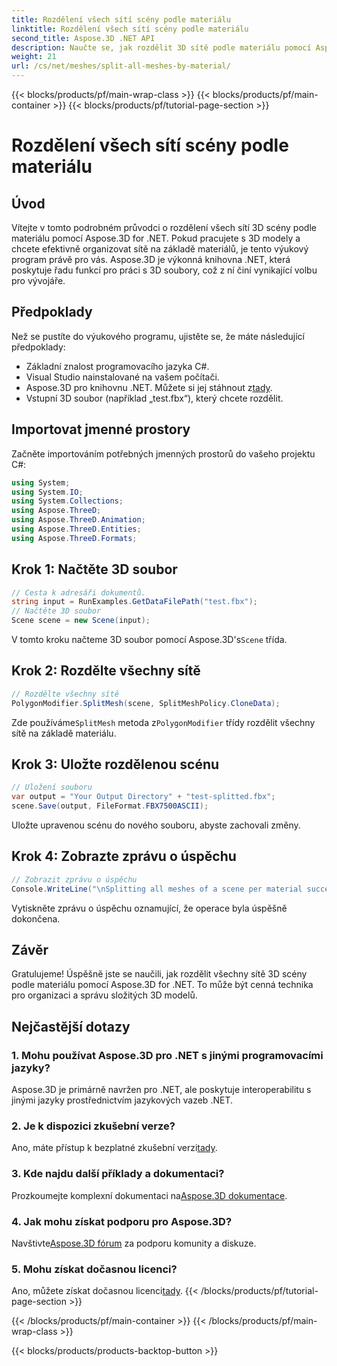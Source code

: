```yaml
---
title: Rozdělení všech sítí scény podle materiálu
linktitle: Rozdělení všech sítí scény podle materiálu
second_title: Aspose.3D .NET API
description: Naučte se, jak rozdělit 3D sítě podle materiálu pomocí Aspose.3D for .NET. Postupujte podle našeho podrobného průvodce pro efektivní organizaci a správu 3D modelů.
weight: 21
url: /cs/net/meshes/split-all-meshes-by-material/
---
```


{{< blocks/products/pf/main-wrap-class >}}
{{< blocks/products/pf/main-container >}}
{{< blocks/products/pf/tutorial-page-section >}}

# Rozdělení všech sítí scény podle materiálu

## Úvod
Vítejte v tomto podrobném průvodci o rozdělení všech sítí 3D scény podle materiálu pomocí Aspose.3D for .NET. Pokud pracujete s 3D modely a chcete efektivně organizovat sítě na základě materiálů, je tento výukový program právě pro vás. Aspose.3D je výkonná knihovna .NET, která poskytuje řadu funkcí pro práci s 3D soubory, což z ní činí vynikající volbu pro vývojáře.
## Předpoklady
Než se pustíte do výukového programu, ujistěte se, že máte následující předpoklady:
- Základní znalost programovacího jazyka C#.
- Visual Studio nainstalované na vašem počítači.
-  Aspose.3D pro knihovnu .NET. Můžete si jej stáhnout z[tady](https://releases.aspose.com/3d/net/).
- Vstupní 3D soubor (například „test.fbx“), který chcete rozdělit.
## Importovat jmenné prostory
Začněte importováním potřebných jmenných prostorů do vašeho projektu C#:
```csharp
using System;
using System.IO;
using System.Collections;
using Aspose.ThreeD;
using Aspose.ThreeD.Animation;
using Aspose.ThreeD.Entities;
using Aspose.ThreeD.Formats;
```
## Krok 1: Načtěte 3D soubor
```csharp
// Cesta k adresáři dokumentů.
string input = RunExamples.GetDataFilePath("test.fbx");
// Načtěte 3D soubor
Scene scene = new Scene(input);
```
 V tomto kroku načteme 3D soubor pomocí Aspose.3D's`Scene` třída.
## Krok 2: Rozdělte všechny sítě
```csharp
// Rozdělte všechny sítě
PolygonModifier.SplitMesh(scene, SplitMeshPolicy.CloneData);
```
 Zde používáme`SplitMesh` metoda z`PolygonModifier` třídy rozdělit všechny sítě na základě materiálu.
## Krok 3: Uložte rozdělenou scénu
```csharp
// Uložení souboru
var output = "Your Output Directory" + "test-splitted.fbx";
scene.Save(output, FileFormat.FBX7500ASCII);
```
Uložte upravenou scénu do nového souboru, abyste zachovali změny.
## Krok 4: Zobrazte zprávu o úspěchu
```csharp
// Zobrazit zprávu o úspěchu
Console.WriteLine("\nSplitting all meshes of a scene per material successfully.\nFile saved at " + output);
```
Vytiskněte zprávu o úspěchu oznamující, že operace byla úspěšně dokončena.
## Závěr
Gratulujeme! Úspěšně jste se naučili, jak rozdělit všechny sítě 3D scény podle materiálu pomocí Aspose.3D for .NET. To může být cenná technika pro organizaci a správu složitých 3D modelů.
## Nejčastější dotazy
### 1. Mohu používat Aspose.3D pro .NET s jinými programovacími jazyky?
Aspose.3D je primárně navržen pro .NET, ale poskytuje interoperabilitu s jinými jazyky prostřednictvím jazykových vazeb .NET.
### 2. Je k dispozici zkušební verze?
 Ano, máte přístup k bezplatné zkušební verzi[tady](https://releases.aspose.com/).
### 3. Kde najdu další příklady a dokumentaci?
 Prozkoumejte komplexní dokumentaci na[Aspose.3D dokumentace](https://reference.aspose.com/3d/net/).
### 4. Jak mohu získat podporu pro Aspose.3D?
 Navštivte[Aspose.3D fórum](https://forum.aspose.com/c/3d/18) za podporu komunity a diskuze.
### 5. Mohu získat dočasnou licenci?
 Ano, můžete získat dočasnou licenci[tady](https://purchase.aspose.com/temporary-license/).
{{< /blocks/products/pf/tutorial-page-section >}}

{{< /blocks/products/pf/main-container >}}
{{< /blocks/products/pf/main-wrap-class >}}

{{< blocks/products/products-backtop-button >}}

